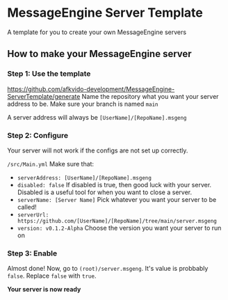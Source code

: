 # MessageEngine Server Template
A template for you to create your own MessageEngine servers

## How to make your MessageEngine server

### Step 1: Use the template
https://github.com/afkvido-development/MessageEngine-ServerTemplate/generate
Name the repository what you want your server address to be.
Make sure your branch is named `main`

A server address will always be `[UserName]/[RepoName].msgeng`

### Step 2: Configure
Your server will not work if the configs are not set up correctly.

`/src/Main.yml`
Make sure that:
- `serverAddress: [UserName]/[RepoName].msgeng`
- `disabled: false` If disabled is true, then good luck with your server. Disabled is a useful tool for when you want to close a server.
- `serverName: [Server Name]` Pick whatever you want your server to be called!
- `serverUrl: https://github.com/[UserName]/[RepoName]/tree/main/server.msgeng`
- `version: v0.1.2-Alpha` Choose the version you want your server to run on

### Step 3: Enable

Almost done! Now, go to `(root)/server.msgeng`.
It's value is probbably `false`.
Replace `false` with `true`.

**Your server is now ready**

